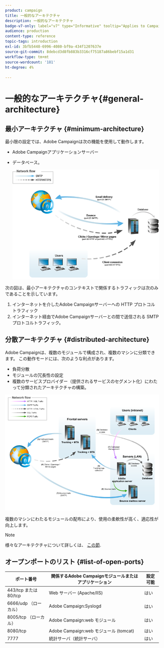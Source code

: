 ```yaml
---
product: campaign
title: 一般的なアーキテクチャ
description: 一般的なアーキテクチャ
badge-v7-only: label="v7" type="Informative" tooltip="Applies to Campaign Classic v7 only"
audience: production
content-type: reference
topic-tags: introduction
exl-id: 3bfb5448-6996-4080-bf9a-434f1207637e
source-git-commit: 8debcd3d8fb883b3316cf75187a86bebf15a1d31
workflow-type: tm+mt
source-wordcount: '181'
ht-degree: 4%

---
```


# 一般的なアーキテクチャ{#general-architecture}



## 最小アーキテクチャ {#minimum-architecture}

最小限の設定では、Adobe Campaignは次の機能を使用して動作します。

* Adobe Campaignアプリケーションサーバー
* データベース。

   ![](assets/formation_exploitation.png)

次の図は、最小アーキテクチャのコンテキストで関係するトラフィックは次のみであることを示しています。

1. インターネットを介したAdobe Campaignサーバーへの HTTP プロトコルトラフィック
1. インターネット経由でAdobe Campaignサーバーとの間で送信される SMTP プロトコルトラフィック。

## 分散アーキテクチャ {#distributed-architecture}

Adobe Campaignは、複数のモジュールで構成され、複数のマシンに分類できます。 この動作モードには、次のような利点があります。

* 負荷分散
* モジュールの冗長性の設定
* 複数のサービスプロバイダー（提供されるサービスのセグメント化）にわたって分類されたアーキテクチャの構築。

![](assets/architecturerepartie.png)

複数のマシンにわたるモジュールの配布により、使用の柔軟性が高く、適応性が向上します。

>[!NOTE]
>
>様々なアーキテクチャについて詳しくは、 [この節](../../installation/using/general-architecture.md).

## オープンポートのリスト {#list-of-open-ports}

| ポート番号 | 関係するAdobe Campaignモジュールまたはアプリケーション | 設定可能 |
|---|---|---|
| 443/tcp または 80/tcp | Web サーバー (Apache/IIS) | はい |
| 6666/udp （ローカル） | Adobe Campaign:Syslogd | はい |
| 8005/tcp （ローカル） | Adobe Campaign:web モジュール | はい |
| 8080/tcp | Adobe Campaign:web モジュール (tomcat) | はい |
| 7777 | 統計サーバ（統計サーバ） | はい |
